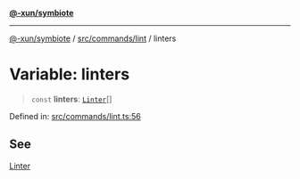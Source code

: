 [**@-xun/symbiote**](../../../../README.md)

***

[@-xun/symbiote](../../../../README.md) / [src/commands/lint](../README.md) / linters

# Variable: linters

> `const` **linters**: [`Linter`](../enumerations/Linter.md)[]

Defined in: [src/commands/lint.ts:56](https://github.com/Xunnamius/symbiote/blob/da0014a3d8fa3571177d2af968ce57f9fecbb1ee/src/commands/lint.ts#L56)

## See

[Linter](../enumerations/Linter.md)
